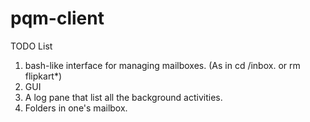 # pqm-client

TODO List

1. bash-like interface for managing mailboxes. (As in cd /inbox. or rm flipkart*)
2. GUI
3. A log pane that list all the background activities.
4. Folders in one's mailbox.
